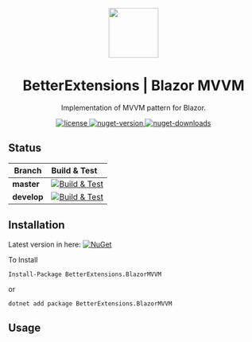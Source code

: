 <p align="center">
    <img width="100px" src="https://github.com/itkerry/better-extensions-blazormvvm/raw/main/icon.png" align="center" />
    <h1 align="center">BetterExtensions | Blazor MVVM</h1>
    <p align="center">Implementation of MVVM pattern for Blazor.</p>
</p>
<p align="center">
    <a href="https://github.com/itkerry/better-extensions-blazormvvm/blob/master/LICENSE">
        <img alt="license" src="https://img.shields.io/github/license/mashape/apistatus.svg" />
    </a>
    <a href="https://www.nuget.org/packages/BetterExtensions.BlazorMVVM/">
        <img alt="nuget-version" src="https://img.shields.io/nuget/v/BetterExtensions.BlazorMVVM.svg" />
    </a>
    <a href="https://www.nuget.org/packages/BetterExtensions.BlazorMVVM/">
        <img alt="nuget-downloads" src="https://img.shields.io/nuget/dt/BetterExtensions.BlazorMVVM.svg" />
    </a>
</p>

## Status
| Branch | Build & Test |
|---|:---|
|**master**|[![Build & Test][build-master-badge]][build]| 
|**develop**|[![Build & Test][build-develop-badge]][build]|

[build-master-badge]: https://dev.azure.com/better-open-source/better-extensions/_apis/build/status/BetterExtensions.BlazorMVVM?branchName=master
[build-develop-badge]: https://dev.azure.com/better-open-source/better-extensions/_apis/build/status/BetterExtensions.BlazorMVVM?branchName=develop
[build]: https://dev.azure.com/better-open-source/better-extensions/_build?definitionId=6

## Installation
Latest version in here:  [![NuGet](https://img.shields.io/nuget/v/BetterExtensions.BlazorMVVM.svg)](https://www.nuget.org/packages/BetterExtensions.BlazorMVVM/)

To Install 

```
Install-Package BetterExtensions.BlazorMVVM
```
or 
```
dotnet add package BetterExtensions.BlazorMVVM
```

## Usage


